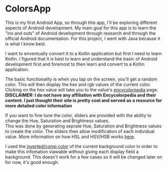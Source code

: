 # ColorsApp
This is my first Android App, so through this app, I'll be exploring different aspects of Android development. 
My main goal for this app is to learn the "ins and outs" of Android development through research and through the official Android documentation. 
For this project, I went with Java because it is what I know best. 

I want to enventually convert it to a Kotlin application but first I need to learn Kotlin. I figured that it is best to learn and understand the basic of Android development first and foremost to then learn and convert to a Kotlin application. 

The basic functionality is when you tap on the screen, you'll get a random color. This will then display the hex and rgb values of the current color. Clicking on the hex value will take you to the value's <a href="https://encycolorpedia.com/">encycolorpedia</a> page. <br>
<b>DISCLAIMER: I do not have any affiliation with Encycolorpedia and their content. I just thought their site is pretty cool and served as a resource for more detailed color information</b>

If you want to fine tune the color, sliders are provided with the ability to change the Hue, Saturation and Brightness values. <br>
This was done by generating seprate Hue, Saturation and Brightness values to create the color. The sliders then allow modification of each individual value. More information on how HSL and HSV/HSB works <a href="https://en.wikipedia.org/wiki/HSL_and_HSV">here</a>. <br>

I used the <a href="https://stackoverflow.com/questions/18141976/how-to-invert-an-rgb-color-in-integer-form/18142036">inverted/comp color</a> of the current background color in order to make this infomation viawable without giving each display field a background. This doesn't work for a few cases so it will be changed later on for now, it's good enough. 
